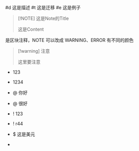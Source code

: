 

#d 这是描述
#t 这是迁移
#e 这是例子

> [!NOTE] 这是Note的Title
> 
> 这是Content

是区块注释，NOTE 可以改成 WARNING、ERROR 有不同的颜色

> [!warning] 注意
> 
> 这里要注意

- 123
- 1234

 - @ 你好
 - @ 很好

- ! 123
- ! r44
- $ 这是美元
- 
